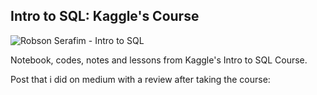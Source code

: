 ## Intro to SQL: Kaggle's Course

![Robson Serafim - Intro to SQL](https://user-images.githubusercontent.com/99512194/189779223-c7b1613e-21a0-4ce0-b149-c45b7eacc1c4.png)


Notebook, codes, notes and lessons from Kaggle's Intro to SQL Course.

Post that i did on medium with a review after taking the course:
